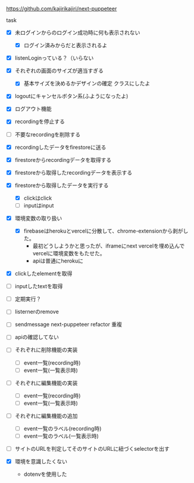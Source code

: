 https://github.com/kajirikajiri/next-puppeteer

task
- [x] 未ログインからのログイン成功時に何も表示されない
  - [x] ログイン済みからだと表示されるよ

- [x] listenLoginっている？（いらない

- [x] それぞれの画面のサイズが適当すぎる
  - [x] 基本サイズを決めるかデザインの確定 クラスにしたよ

- [x] logoutにキャンセルボタン系(ふようになったよ)

- [x] ログアウト機能
- [x] recordingを停止する
- [ ] 不要なrecordingを削除する
- [x] recordingしたデータをfirestoreに送る
- [x] firestoreからrecordingデータを取得する
- [x] firestoreから取得したrecordingデータを表示する
- [x] firestoreから取得したデータを実行する
	- [x] clickはclick
	- [ ] inputはinput

- [x] 環境変数の取り扱い
  - [x] firebaseはherokuとvercelに分散して、chrome-extensionから剥がした。
    - 最初どうしようかと思ったが、iframeにnext vercelを埋め込んでvercelに環境変数をもたせた。
    - apiは普通にherokuに

- [x] clickしたelementを取得
- [ ] inputしたtextを取得

- [ ] 定期実行？

- [ ] listernerのremove

- [ ] sendmessage next-puppeteer refactor 重複

- [ ] apiの確認してない

- [ ] それぞれに削除機能の実装
  - [ ] event一覧(recording時)
  - [ ] event一覧(一覧表示時)

- [ ] それぞれに編集機能の実装
  - [ ] event一覧(recording時)
  - [ ] event一覧(一覧表示時)

- [ ] それぞれに編集機能の追加
  - [ ] event一覧のラベル(recording時)
  - [ ] event一覧のラベル(一覧表示時)

- [ ] サイトのURLを判定してそのサイトのURLに紐づくselectorを出す

- [x] 環境を意識したくない
  - dotenvを使用した